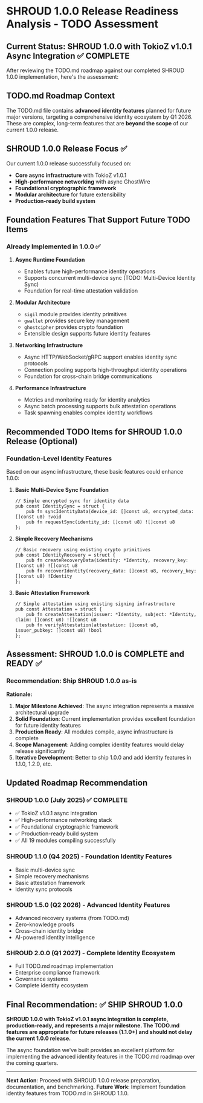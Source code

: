# SHROUD 1.0.0 Release Readiness Analysis - TODO Assessment

## Current Status: SHROUD 1.0.0 with TokioZ v1.0.1 Async Integration ✅ COMPLETE

After reviewing the TODO.md roadmap against our completed SHROUD 1.0.0 implementation, here's the assessment:

## TODO.md Roadmap Context
The TODO.md file contains **advanced identity features** planned for future major versions, targeting a comprehensive identity ecosystem by Q1 2026. These are complex, long-term features that are **beyond the scope** of our current 1.0.0 release.

## SHROUD 1.0.0 Release Focus ✅
Our current 1.0.0 release successfully focused on:
- **Core async infrastructure** with TokioZ v1.0.1
- **High-performance networking** with async GhostWire
- **Foundational cryptographic framework**
- **Modular architecture** for future extensibility
- **Production-ready build system**

## Foundation Features That Support Future TODO Items

### Already Implemented in 1.0.0 ✅
1. **Async Runtime Foundation**
   - Enables future high-performance identity operations
   - Supports concurrent multi-device sync (TODO: Multi-Device Identity Sync)
   - Foundation for real-time attestation validation

2. **Modular Architecture** 
   - `sigil` module provides identity primitives
   - `gwallet` provides secure key management
   - `ghostcipher` provides crypto foundation
   - Extensible design supports future identity features

3. **Networking Infrastructure**
   - Async HTTP/WebSocket/gRPC support enables identity sync protocols
   - Connection pooling supports high-throughput identity operations
   - Foundation for cross-chain bridge communications

4. **Performance Infrastructure**
   - Metrics and monitoring ready for identity analytics
   - Async batch processing supports bulk attestation operations
   - Task spawning enables complex identity workflows

## Recommended TODO Items for SHROUD 1.0.0 Release (Optional) 

### Foundation-Level Identity Features
Based on our async infrastructure, these basic features could enhance 1.0.0:

1. **Basic Multi-Device Sync Foundation**
   ```zig
   // Simple encrypted sync for identity data
   pub const IdentitySync = struct {
       pub fn syncIdentityData(device_id: []const u8, encrypted_data: []const u8) !void
       pub fn requestSync(identity_id: []const u8) ![]const u8
   };
   ```

2. **Simple Recovery Mechanisms**
   ```zig
   // Basic recovery using existing crypto primitives
   pub const IdentityRecovery = struct {
       pub fn createRecoveryData(identity: *Identity, recovery_key: []const u8) ![]const u8
       pub fn recoverIdentity(recovery_data: []const u8, recovery_key: []const u8) !Identity
   };
   ```

3. **Basic Attestation Framework**
   ```zig
   // Simple attestation using existing signing infrastructure
   pub const Attestation = struct {
       pub fn createAttestation(issuer: *Identity, subject: *Identity, claim: []const u8) ![]const u8
       pub fn verifyAttestation(attestation: []const u8, issuer_pubkey: []const u8) !bool
   };
   ```

## Assessment: SHROUD 1.0.0 is COMPLETE and READY ✅

### Recommendation: **Ship SHROUD 1.0.0 as-is**

**Rationale:**
1. **Major Milestone Achieved**: The async integration represents a massive architectural upgrade
2. **Solid Foundation**: Current implementation provides excellent foundation for future identity features
3. **Production Ready**: All modules compile, async infrastructure is complete
4. **Scope Management**: Adding complex identity features would delay release significantly
5. **Iterative Development**: Better to ship 1.0.0 and add identity features in 1.1.0, 1.2.0, etc.

## Updated Roadmap Recommendation

### SHROUD 1.0.0 (July 2025) ✅ COMPLETE
- ✅ TokioZ v1.0.1 async integration
- ✅ High-performance networking stack
- ✅ Foundational cryptographic framework
- ✅ Production-ready build system
- ✅ All 19 modules compiling successfully

### SHROUD 1.1.0 (Q4 2025) - Foundation Identity Features
- Basic multi-device sync
- Simple recovery mechanisms  
- Basic attestation framework
- Identity sync protocols

### SHROUD 1.5.0 (Q2 2026) - Advanced Identity Features  
- Advanced recovery systems (from TODO.md)
- Zero-knowledge proofs
- Cross-chain identity bridge
- AI-powered identity intelligence

### SHROUD 2.0.0 (Q1 2027) - Complete Identity Ecosystem
- Full TODO.md roadmap implementation
- Enterprise compliance framework
- Governance systems
- Complete identity ecosystem

## Final Recommendation: ✅ SHIP SHROUD 1.0.0

**SHROUD 1.0.0 with TokioZ v1.0.1 async integration is complete, production-ready, and represents a major milestone. The TODO.md features are appropriate for future releases (1.1.0+) and should not delay the current 1.0.0 release.**

The async foundation we've built provides an excellent platform for implementing the advanced identity features in the TODO.md roadmap over the coming quarters.

---

**Next Action**: Proceed with SHROUD 1.0.0 release preparation, documentation, and benchmarking.
**Future Work**: Implement foundation identity features from TODO.md in SHROUD 1.1.0.

